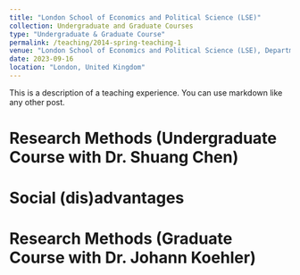 ```yaml
---
title: "London School of Economics and Political Science (LSE)"
collection: Undergraduate and Graduate Courses
type: "Undergraduate & Graduate Course"
permalink: /teaching/2014-spring-teaching-1
venue: "London School of Economics and Political Science (LSE), Department of Social Policy"
date: 2023-09-16
location: "London, United Kingdom"
---
```


This is a description of a teaching experience. You can use markdown like any other post.

Research Methods (Undergraduate Course with Dr. Shuang Chen)
======

Social (dis)advantages
======

Research Methods (Graduate Course with Dr. Johann Koehler)
======

